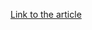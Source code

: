 [Link to the article](https://welivesecurity.com/2015/09/08/carbanak-gang-is-back-and-packing-new-guns/)
